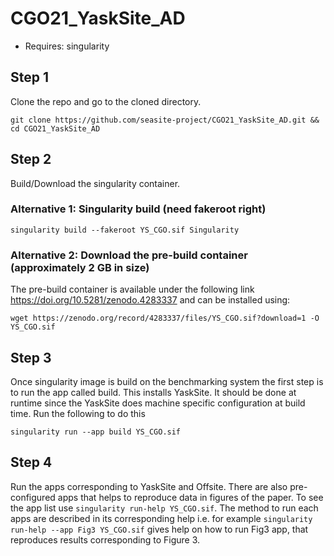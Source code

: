 # CGO21_YaskSite_AD

* Requires: singularity

## Step 1
Clone the repo and go to the cloned directory.
```
git clone https://github.com/seasite-project/CGO21_YaskSite_AD.git && cd CGO21_YaskSite_AD
```

## Step 2
Build/Download the singularity container. 
### Alternative 1: Singularity build (need fakeroot right)
```singularity build --fakeroot YS_CGO.sif Singularity```

### Alternative 2: Download the pre-build container (approximately 2 GB in size)
The pre-build container is available under the following link https://doi.org/10.5281/zenodo.4283337
and can be installed using:
```
wget https://zenodo.org/record/4283337/files/YS_CGO.sif?download=1 -O YS_CGO.sif
```

## Step 3
Once singularity image is build on the benchmarking system the first step is to run the app called build.
This installs YaskSite. It should be done at runtime since the YaskSite does machine specific configuration
at build time. Run the following to do this
```
singularity run --app build YS_CGO.sif 
```

## Step 4
Run the apps corresponding to YaskSite and Offsite. There are also pre-configured apps that helps to 
reproduce data in figures of the paper. To see the app list use `singularity run-help YS_CGO.sif`.
The method to run each apps are described in its corresponding help i.e. for example
`singularity run-help --app Fig3 YS_CGO.sif` gives help on how to run Fig3 app, that reproduces
results corresponding to Figure 3.
